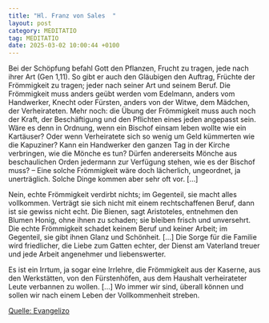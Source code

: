 ```yaml
---
title: "Hl. Franz von Sales  "
layout: post
category: MEDITATIO
tag: MEDITATIO
date: 2025-03-02 10:00:44 +0100
---
```

Bei der Schöpfung befahl Gott den Pflanzen, Frucht zu tragen, jede nach ihrer Art (Gen 1,11). So gibt er auch den Gläubigen den Auftrag, Früchte der Frömmigkeit zu tragen; jeder nach seiner Art und seinem Beruf. Die Frömmigkeit muss anders geübt werden vom Edelmann, anders vom Handwerker, Knecht oder Fürsten, anders von der Witwe, dem Mädchen, der Verheirateten.<!--more--> Mehr noch: die Übung der Frömmigkeit muss auch noch der Kraft, der Beschäftigung und den Pflichten eines jeden angepasst sein. Wäre es denn in Ordnung, wenn ein Bischof einsam leben wollte wie ein Kartäuser? Oder wenn Verheiratete sich so wenig um Geld kümmerten wie die Kapuziner? Kann ein Handwerker den ganzen Tag in der Kirche verbringen, wie die Mönche es tun? Dürfen andererseits Mönche aus beschaulichen Orden jedermann zur Verfügung stehen, wie es der Bischof muss? – Eine solche Frömmigkeit wäre doch lächerlich, ungeordnet, ja unerträglich. Solche Dinge kommen aber sehr oft vor. […]

Nein, echte Frömmigkeit verdirbt nichts; im Gegenteil, sie macht alles vollkommen. Verträgt sie sich nicht mit einem rechtschaffenen Beruf, dann ist sie gewiss nicht echt. Die Bienen, sagt Aristoteles, entnehmen den Blumen Honig, ohne ihnen zu schaden; sie bleiben frisch und unversehrt. Die echte Frömmigkeit schadet keinem Beruf und keiner Arbeit; im Gegenteil, sie gibt ihnen Glanz und Schönheit. […] Die Sorge für die Familie wird friedlicher, die Liebe zum Gatten echter, der Dienst am Vaterland treuer und jede Arbeit angenehmer und liebenswerter.

Es ist ein Irrtum, ja sogar eine Irrlehre, die Frömmigkeit aus der Kaserne, aus den Werkstätten, von den Fürstenhöfen, aus dem Haushalt verheirateter Leute verbannen zu wollen. […] Wo immer wir sind, überall können und sollen wir nach einem Leben der Vollkommenheit streben.


[Quelle: Evangelizo](https://evangeliumtagfuertag.org/DE/gospel)